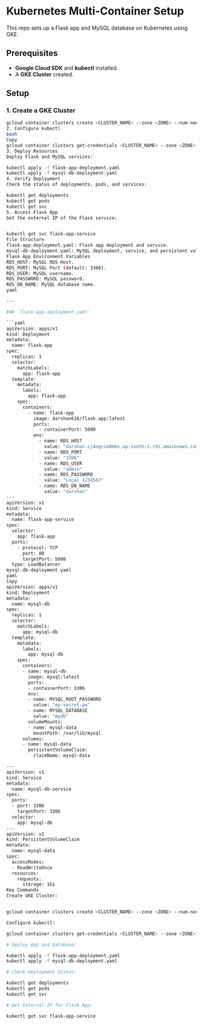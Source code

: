 # Kubernetes Multi-Container Setup

This repo sets up a Flask app and MySQL database on Kubernetes using GKE.

## Prerequisites

- **Google Cloud SDK** and **kubectl** installed.
- A **GKE Cluster** created.

## Setup

### 1. **Create a GKE Cluster**
```bash
gcloud container clusters create <CLUSTER_NAME> --zone <ZONE> --num-nodes=3
2. Configure kubectl
bash
Copy
gcloud container clusters get-credentials <CLUSTER_NAME> --zone <ZONE> --project <PROJECT_ID>
3. Deploy Resources
Deploy Flask and MySQL services:

kubectl apply -f flask-app-deployment.yaml
kubectl apply -f mysql-db-deployment.yaml
4. Verify Deployment
Check the status of deployments, pods, and services:

kubectl get deployments
kubectl get pods
kubectl get svc
5. Access Flask App
Get the external IP of the Flask service:


kubectl get svc flask-app-service
File Structure
flask-app-deployment.yaml: Flask app deployment and service.
mysql-db-deployment.yaml: MySQL deployment, service, and persistent volume.
Flask App Environment Variables
RDS_HOST: MySQL RDS Host.
RDS_PORT: MySQL Port (default: 3306).
RDS_USER: MySQL username.
RDS_PASSWORD: MySQL password.
RDS_DB_NAME: MySQL database name.
yaml

---

### `flask-app-deployment.yaml`

```yaml
apiVersion: apps/v1
kind: Deployment
metadata:
  name: flask-app
spec:
  replicas: 1
  selector:
    matchLabels:
      app: flask-app
  template:
    metadata:
      labels:
        app: flask-app
    spec:
      containers:
        - name: flask-app
          image: darshan616/flask.app:latest
          ports:
            - containerPort: 5000
          env:
            - name: RDS_HOST
              value: "darshan.cj4oqcie8m6x.ap-south-1.rds.amazonaws.com"
            - name: RDS_PORT
              value: "3306"
            - name: RDS_USER
              value: "admin"
            - name: RDS_PASSWORD
              value: "Local_1234567"
            - name: RDS_DB_NAME
              value: "darshan"
---
apiVersion: v1
kind: Service
metadata:
  name: flask-app-service
spec:
  selector:
    app: flask-app
  ports:
    - protocol: TCP
      port: 80
      targetPort: 5000
  type: LoadBalancer
mysql-db-deployment.yaml
yaml
Copy
apiVersion: apps/v1
kind: Deployment
metadata:
  name: mysql-db
spec:
  replicas: 1
  selector:
    matchLabels:
      app: mysql-db
  template:
    metadata:
      labels:
        app: mysql-db
    spec:
      containers:
      - name: mysql-db
        image: mysql:latest
        ports:
        - containerPort: 3306
        env:
        - name: MYSQL_ROOT_PASSWORD
          value: "my-secret-pw"
        - name: MYSQL_DATABASE
          value: "mydb"
        volumeMounts:
        - name: mysql-data
          mountPath: /var/lib/mysql
      volumes:
      - name: mysql-data
        persistentVolumeClaim:
          claimName: mysql-data

---
apiVersion: v1
kind: Service
metadata:
  name: mysql-db-service
spec:
  ports:
  - port: 3306
    targetPort: 3306
  selector:
    app: mysql-db
---
apiVersion: v1
kind: PersistentVolumeClaim
metadata:
  name: mysql-data
spec:
  accessModes:
  - ReadWriteOnce
  resources:
    requests:
      storage: 1Gi
Key Commands
Create GKE Cluster:


gcloud container clusters create <CLUSTER_NAME> --zone <ZONE> --num-nodes=3

Configure kubectl:

gcloud container clusters get-credentials <CLUSTER_NAME> --zone <ZONE> --project <PROJECT_ID>

# Deploy App and Database:

kubectl apply -f flask-app-deployment.yaml
kubectl apply -f mysql-db-deployment.yaml

# Check Deployment Status:

kubectl get deployments
kubectl get pods
kubectl get svc

# Get External IP for Flask App:

kubectl get svc flask-app-service
